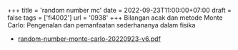 +++
title = 'random number mc'
date = 2022-09-23T11:00:00+07:00
draft = false
tags = ['fi4002']
url = '0938'
+++
Bilangan acak dan metode Monte Carlo: Pengenalan dan pemanfaatan sederhananya dalam fisika
<!--more-->

+ [random-number-monte-carlo-20220923-v6.pdf](https://zenodo.org/doi/10.5281/zenodo.7106167)
